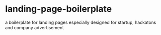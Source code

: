 # landing-page-boilerplate
a boilerplate for landing pages especially designed for startup, hackatons and company advertisement
